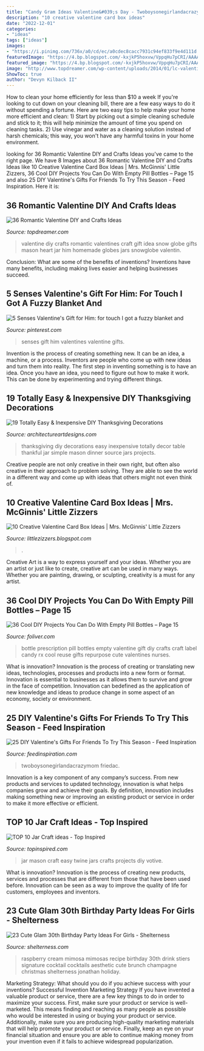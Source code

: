 ```yaml
---
title: "Candy Gram Ideas Valentine&#039;s Day - Twoboysonegirlandacrazymom Friedac"
description: "10 creative valentine card box ideas"
date: "2022-12-01"
categories:
- "ideas"
tags: ["ideas"]
images:
- "https://i.pinimg.com/736x/a0/cd/ec/a0cdec8cacc7931c94ef833f9e4d111d.jpg"
featuredImage: "https://4.bp.blogspot.com/-kxjkP5hoxvw/VppqHu7pCRI/AAAAAAAAETQ/-aQwletp4T4/s1600/103.JPG"
featured_image: "https://4.bp.blogspot.com/-kxjkP5hoxvw/VppqHu7pCRI/AAAAAAAAETQ/-aQwletp4T4/s1600/103.JPG"
image: "http://www.topdreamer.com/wp-content/uploads/2014/01/lc-valentine-012.jpg"
ShowToc: true
author: "Devyn Kilback II"
---
```



How to clean your home efficiently for less than $10 a week
If you're looking to cut down on your cleaning bill, there are a few easy ways to do it without spending a fortune. Here are two easy tips to help make your home more efficient and clean: 1) Start by picking out a simple cleaning schedule and stick to it; this will help minimize the amount of time you spend on cleaning tasks. 2) Use vinegar and water as a cleaning solution instead of harsh chemicals; this way, you won't have any harmful toxins in your home environment.

	

		
looking for 36 Romantic Valentine DIY and Crafts Ideas you've came to the right page. We have 8 Images about 36 Romantic Valentine DIY and Crafts Ideas like 10 Creative Valentine Card Box Ideas | Mrs. McGinnis&#039; Little Zizzers, 36 Cool DIY Projects You Can Do With Empty Pill Bottles – Page 15 and also 25 DIY Valentine&#039;s Gifts For Friends To Try This Season - Feed Inspiration. Here it is:
		
    
## 36 Romantic Valentine DIY And Crafts Ideas

<img loading=lazy src="http://www.topdreamer.com/wp-content/uploads/2014/01/lc-valentine-012.jpg" onerror="this.onerror=null;this.src='https://tse1.mm.bing.net/th?id=OIP.XHgqPopIs7WXZHp_MNPpBQHaLH&amp;pid=15.1';" alt="36 Romantic Valentine DIY and Crafts Ideas">

_Source: topdreamer.com_

>valentine diy crafts romantic valentines craft gift idea snow globe gifts mason heart jar him homemade globes jars snowglobe valentin. 

	

Conclusion: What are some of the benefits of inventions?
Inventions have many benefits, including making lives easier and helping businesses succeed.

    
## 5 Senses Valentine&#039;s Gift For Him: For Touch I Got A Fuzzy Blanket And

<img loading=lazy src="https://i.pinimg.com/736x/a0/cd/ec/a0cdec8cacc7931c94ef833f9e4d111d.jpg" onerror="this.onerror=null;this.src='https://tse1.mm.bing.net/th?id=OIP.90-WRLVACrzbhLXHZOwXBQHaJ3&amp;pid=15.1';" alt="5 Senses Valentine&#039;s Gift for Him: for touch I got a fuzzy blanket and">

_Source: pinterest.com_

>senses gift him valentines valentine gifts. 

	

Invention is the process of creating something new. It can be an idea, a machine, or a process. Inventors are people who come up with new ideas and turn them into reality. The first step in inventing something is to have an idea. Once you have an idea, you need to figure out how to make it work. This can be done by experimenting and trying different things.

    
## 19 Totally Easy &amp; Inexpensive DIY Thanksgiving Decorations

<img loading=lazy src="http://www.architectureartdesigns.com/wp-content/uploads/2015/10/1258-630x946.jpg" onerror="this.onerror=null;this.src='https://tse2.mm.bing.net/th?id=OIP.clLTMwFD59ZmbqaWYlMRAQHaLH&amp;pid=15.1';" alt="19 Totally Easy &amp; Inexpensive DIY Thanksgiving Decorations">

_Source: architectureartdesigns.com_

>thanksgiving diy decorations easy inexpensive totally decor table thankful jar simple mason dinner source jars projects. 

	

Creative people are not only creative in their own right, but often also creative in their approach to problem solving. They are able to see the world in a different way and come up with ideas that others might not even think of.

    
## 10 Creative Valentine Card Box Ideas | Mrs. McGinnis&#039; Little Zizzers

<img loading=lazy src="https://4.bp.blogspot.com/-kxjkP5hoxvw/VppqHu7pCRI/AAAAAAAAETQ/-aQwletp4T4/s1600/103.JPG" onerror="this.onerror=null;this.src='https://tse2.mm.bing.net/th?id=OIP.gfEPnM4XgTgpsaGK3fcFjgHaFj&amp;pid=15.1';" alt="10 Creative Valentine Card Box Ideas | Mrs. McGinnis&#039; Little Zizzers">

_Source: littlezizzers.blogspot.com_

>. 

	

Creative Art is a way to express yourself and your ideas. Whether you are an artist or just like to create, creative art can be used in many ways. Whether you are painting, drawing, or sculpting, creativity is a must for any artist.

    
## 36 Cool DIY Projects You Can Do With Empty Pill Bottles – Page 15

<img loading=lazy src="http://www.foliver.com/wp-content/uploads/2018/11/16-Cool-Things-You-Can-Do-With-Empty-Pill-Bottles.jpg" onerror="this.onerror=null;this.src='https://tse2.mm.bing.net/th?id=OIP.Qf-GWzisHLMm-uO_tOuCzwHaLH&amp;pid=15.1';" alt="36 Cool DIY Projects You Can Do With Empty Pill Bottles – Page 15">

_Source: foliver.com_

>bottle prescription pill bottles empty valentine gift diy crafts craft label candy rx cool reuse gifts repurpose cute valentines nurses. 

	

What is innovation?
Innovation is the process of creating or translating new ideas, technologies, processes and products into a new form or format. Innovation is essential to businesses as it allows them to survive and grow in the face of competition. Innovation can bedefined as the application of new knowledge and ideas to produce change in some aspect of an economy, society or environment.

    
## 25 DIY Valentine&#039;s Gifts For Friends To Try This Season - Feed Inspiration

<img loading=lazy src="https://www.feedinspiration.com/wp-content/uploads/2016/12/simple-DIY-Valentine-gift.jpg" onerror="this.onerror=null;this.src='https://tse1.mm.bing.net/th?id=OIP.-C1mAMWk9GGqq7rRqs1qDwHaLG&amp;pid=15.1';" alt="25 DIY Valentine&#039;s Gifts For Friends To Try This Season - Feed Inspiration">

_Source: feedinspiration.com_

>twoboysonegirlandacrazymom friedac. 

	

Innovation is a key component of any company’s success. From new products and services to updated technology, innovation is what helps companies grow and achieve their goals. By definition, innovation includes making something new or improving an existing product or service in order to make it more effective or efficient.

    
## TOP 10 Jar Craft Ideas - Top Inspired

<img loading=lazy src="http://topinspired.com/wp-content/uploads/2013/08/crafts-with-jars_07.jpg" onerror="this.onerror=null;this.src='https://tse2.mm.bing.net/th?id=OIP.RiHHYhKlPza7ke_FWPELBQHaJ3&amp;pid=15.1';" alt="TOP 10 Jar Craft ideas - Top Inspired">

_Source: topinspired.com_

>jar mason craft easy twine jars crafts projects diy votive. 

	

What is innovation?
Innovation is the process of creating new products, services and processes that are different from those that have been used before. Innovation can be seen as a way to improve the quality of life for customers, employees and inventors.

    
## 23 Cute Glam 30th Birthday Party Ideas For Girls - Shelterness

<img loading=lazy src="https://i.shelterness.com/2017/02/22-raspberry-cream-mimosas-as-a-wedding-cocktail.jpg" onerror="this.onerror=null;this.src='https://tse1.mm.bing.net/th?id=OIP.l6JGlaHnSGsZUBpOqe7LBwHaKX&amp;pid=15.1';" alt="23 Cute Glam 30th Birthday Party Ideas For Girls - Shelterness">

_Source: shelterness.com_

>raspberry cream mimosa mimosas recipe birthday 30th drink stiers signature cocktail cocktails aesthetic cute brunch champagne christmas shelterness jonathan holiday. 

	

Marketing Strategy: What should you do if you achieve success with your inventions?
Successful Invention Marketing Strategy
If you have invented a valuable product or service, there are a few key things to do in order to maximize your success. First, make sure your product or service is well-marketed. This means finding and reaching as many people as possible who would be interested in using or buying your product or service. Additionally, make sure you are producing high-quality marketing materials that will help promote your product or service. Finally, keep an eye on your financial situation and ensure you are able to continue making money from your invention even if it fails to achieve widespread popularization.


